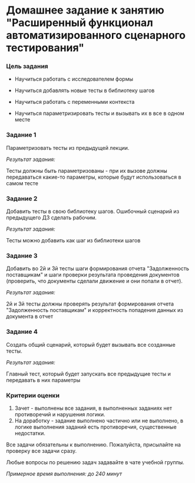 # Домашнее задание к занятию "Расширенный функционал автоматизированного сценарного тестирования"


### Цель задания

* Научиться работать с исследователем формы

* Научиться добавлять новые тесты в библиотеку шагов

* Научиться работать с переменными контекста

* Научиться параметризировать тесты и вызывать их в все в одном месте


### Задание 1

Параметризовать тесты из предыдущей лекции.

*Результат задания:*

Тесты должны быть параметризованы - при их вызове должны передаваться какие-то параметры, которые будут использоваться в самом тесте

### Задание 2

Добавить тесты в свою библиотеку шагов. Ошибочный сценарий из предыдущего ДЗ сделать рабочим.

*Результат задания:*

Тесты можно добавить как шаг из библиотеки шагов

### Задание 3

Добавить во 2й и 3й тесты шаги формирования отчета "Задолженность поставщикам" и шаги проверки результата проведения документов (проверить, что документы сделали движение и они попали в отчет).

*Результат задания:*

2й и 3й тесты должны проверять результат формирования отчета "Задолженность поставщикам" и корректность попадения данных из документа в отчет

### Задание 4

Создать общий сценарий, который будет вызывать все созданные тесты.

*Результат задания:*

Главный тест, который будет запускать все предыдущие тесты и передавать в них параметры


### Критерии оценки

1. Зачет - выполнены все задания, в выполненных заданиях нет противоречий и нарушения логики. 
2. На доработку - задание выполнено частично или не выполнено, в логике выполнения заданий есть противоречия, существенные недостатки.

Все задачи обязательны к выполнению. Пожалуйста, присылайте на проверку все задачи сразу.

Любые вопросы по решению задач задавайте в чате учебной группы.

*Примерное время выполнения: до 240 минут*
